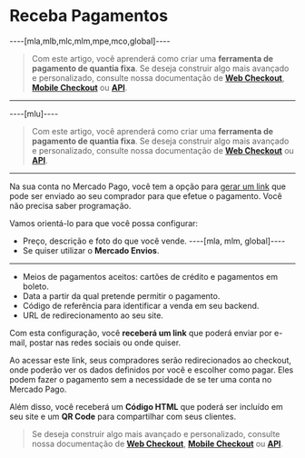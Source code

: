 # Receba Pagamentos


----[mla,mlb,mlc,mlm,mpe,mco,global]----
> Com este artigo, você aprenderá como criar uma **ferramenta de pagamento de quantia fixa**. Se deseja construir algo mais avançado e personalizado, consulte nossa documentação de **[Web Checkout](https://www.mercadopago.com.br/developers/pt/guides/payments/web-checkout/introduction.es.md)**, **[Mobile Checkout](https://www.mercadopago.com.br/developers/pt/guides/payments/mobile-checkout/introduction.es.md)** ou **[API](https://www.mercadopago.com.br/developers/pt/guides/payments/api/introduction.es.md)**.
------------

----[mlu]----
> Com este artigo, você aprenderá como criar uma **ferramenta de pagamento de quantia fixa**. Se deseja construir algo mais avançado e personalizado, consulte nossa documentação de **[Web Checkout](https://www.mercadopago.com.br/developers/pt/guides/payments/web-checkout/introduction.es.md)** ou **[API](https://www.mercadopago.com.br/developers/pt/guides/payments/api/introduction.es.md)**.
------------

Na sua conta no Mercado Pago, você tem a opção para [gerar um link](https://www.mercadopago.com.ar/tools/create) que pode ser enviado ao seu comprador para que efetue o pagamento. Você não precisa saber programação.

Vamos orientá-lo para que você possa configurar:
*	Preço, descrição e foto do que você vende.
----[mla, mlm, global]----
*	Se quiser utilizar o **Mercado Envios**.
------------
*	Meios de pagamentos aceitos: cartões de crédito e pagamentos em boleto.
*	Data a partir da qual pretende permitir o pagamento.
*	Código de referência para identificar a venda em seu backend.
*	URL de redirecionamento ao seu site.

Com esta configuração, você **receberá um link** que poderá enviar por e-mail, postar nas redes sociais ou onde quiser.

Ao acessar este link, seus compradores serão redirecionados ao checkout, onde poderão ver os dados definidos por você e escolher como pagar. Eles podem fazer o pagamento sem a necessidade de se ter uma conta no Mercado Pago.

Além disso, você receberá um **Código HTML** que poderá ser incluído em seu site e um **QR Code** para compartilhar com seus clientes.

>Se deseja construir algo mais avançado e personalizado, consulte nossa documentação de **[Web Checkout](https://www.mercadopago.com.br/developers/pt/guides/payments/web-checkout/introduction)**, **[Mobile Checkout](https://www.mercadopago.com.br/developers/pt/guides/payments/mobile-checkout/introduction)** ou **[API](https://www.mercadopago.com.br/developers/pt/guides/payments/api/introduction)**.
